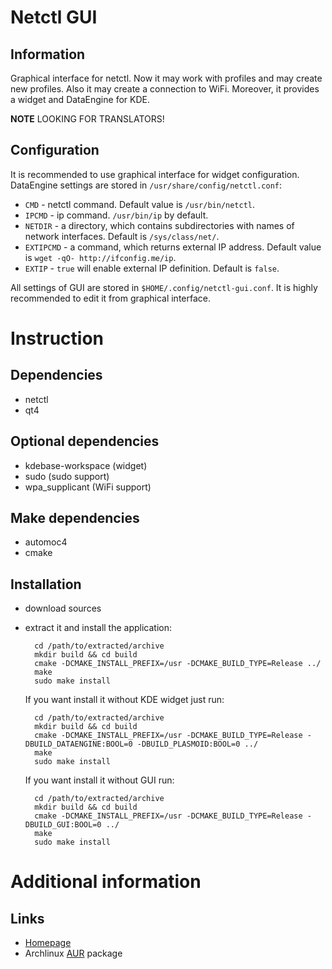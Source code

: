 Netctl GUI
==========

Information
-----------
Graphical interface for netctl. Now it may work with profiles and may create new profiles. Also it may create a connection to WiFi. Moreover, it provides a widget and DataEngine for KDE.

**NOTE** LOOKING FOR TRANSLATORS!

Configuration
-------------
It is recommended to use graphical interface for widget configuration. DataEngine settings are stored in `/usr/share/config/netctl.conf`:

* `CMD` - netctl command. Default value is `/usr/bin/netctl`.
* `IPCMD` - ip command. `/usr/bin/ip` by default.
* `NETDIR` - a directory, which contains subdirectories with names of network interfaces. Default is `/sys/class/net/`.
* `EXTIPCMD` - a command, which returns external IP address. Default value is `wget -qO- http://ifconfig.me/ip`.
* `EXTIP` - `true` will enable external IP definition. Default is `false`.

All settings of GUI are stored in `$HOME/.config/netctl-gui.conf`. It is highly recommended to edit it from graphical interface.

Instruction
===========

Dependencies
------------
* netctl
* qt4

Optional dependencies
---------------------
* kdebase-workspace (widget)
* sudo (sudo support)
* wpa_supplicant (WiFi support)

Make dependencies
-----------------
* automoc4
* cmake

Installation
------------
* download sources
* extract it and install the application:

        cd /path/to/extracted/archive
        mkdir build && cd build
        cmake -DCMAKE_INSTALL_PREFIX=/usr -DCMAKE_BUILD_TYPE=Release ../
        make
        sudo make install

  If you want install it without KDE widget just run:

        cd /path/to/extracted/archive
        mkdir build && cd build
        cmake -DCMAKE_INSTALL_PREFIX=/usr -DCMAKE_BUILD_TYPE=Release -DBUILD_DATAENGINE:BOOL=0 -DBUILD_PLASMOID:BOOL=0 ../
        make
        sudo make install

  If you want install it without GUI run:

        cd /path/to/extracted/archive
        mkdir build && cd build
        cmake -DCMAKE_INSTALL_PREFIX=/usr -DCMAKE_BUILD_TYPE=Release -DBUILD_GUI:BOOL=0 ../
        make
        sudo make install

Additional information
======================

Links
-----
* [Homepage](http://arcanis.name/projects/netctl-gui)
* Archlinux [AUR](https://aur.archlinux.org/packages/netctl-gui) package
